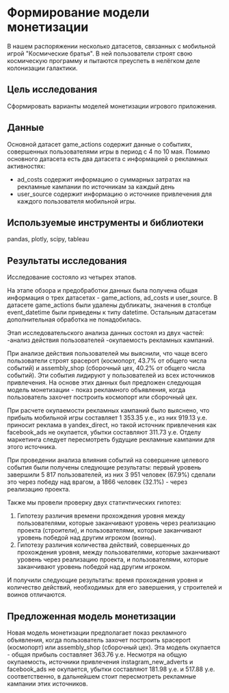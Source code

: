 # Формирование модели монетизации
В нашем распоряжении несколько датасетов, связанных с мобильной игрой "Космические братья". В ней пользователи строят свою космическую программу и пытаются преуспеть в нелёгком деле колонизации галактики.
## Цель исследования 
Сформировать варианты моделей монетизации игрового приложения.
## Данные
Основной датасет game_actions содержит данные о событиях, совершенных пользователями игры в период с 4 по 10 мая.
Помимо основного датасета есть два датасета с информацией о рекламных активностях:
- ad_costs содержит информацию о суммарных затратах на рекламные кампании по источникам за каждый день
- user_source содержит информацию о источнике привлечения для каждого пользователя мобильной игры.
## Используемые инструменты и библиотеки
pandas, plotly, scipy, tableau
## Результаты исследования
Исследование состояло из четырех этапов.

На этапе обзора и предобработки данных была получена общая информация о трех датасетах - game_actions, ad_costs и user_source. В датасете game_actions были удалены дубликаты, значения в столбце event_datetime были приведены к типу datetime. Остальным датасетам дополнительная обработка не понадобилась.

Этап исследовательского анализа данных состоял из двух частей:
-анализ действия пользователей
-окупаемость рекламных кампаний.

При анализе действия пользователей мы выяснили, что чаще всего пользователи строят spaceport (космопорт, 43.7% от общего числа событий) и assembly_shop (сборочный цех, 40.2% от общего числа событий). Эти события лидируют у пользователей из всех источников привлечения. На основе этих данных был предложен следующая модель монетизации - показ рекламного объявления, когда пользователь захочет построить космопорт или сборочный цех.

При расчете окупаемости рекламных кампаний было выяснено, что прибыль мобильной игры составляет 1 353.35 у.е., из них 919.13 у.е. приносит реклама в yandex_direct, но такой источник привлечения как facebook_ads не окупается, убытки составляют 311.73 у.е. Отделу маркетинга следует пересмотреть будущие рекламные кампании для этого источника.

При проведении анализа влияния событий на совершение целевого события были получены следующие результаты: первый уровень завершили 5 817 пользователей, из них 3 951 человек (67.9%) сделали это через победу над врагом, а 1866 человек (32.1%) - через реализацию проекта.

Также мы провели проверку двух статичтических гипотез:
1. Гипотезу различия времени прохождения уровня между пользователями, которые заканчивают уровень через реализацию проекта (строители), и пользователями, которые заканчивают уровень победой над другим игроком (воины).
2. Гипотезу различия количества действий, совершенных до прохождения уровня, между пользователями, которые заканчивают уровень через реализацию проекта, и пользователями, которые заканчивают уровень победой над другим игроком.

И получили следующие результаты: время прохождения уровня и количество действий, необходимых для его завершения, у строителей и воинов отличаются.
## Предложенная модель монетизации
Новая модель монетизации предполагает показ рекламного объявления, когда пользователь захочет построить spaceport (космопорт) или assembly_shop (сборочный цех). Эта модель окупается - общая прибыль составляет 363.76 у.е. Несмотря на общую окупаемость, источники привлечения instagram_new_adverts и facebook_ads не окупается, убытки составляют 181.98 у.е. и 517.88 у.е. соответственно, в дальнейшем стоит пересмотреть рекламные кампании этих источников.
